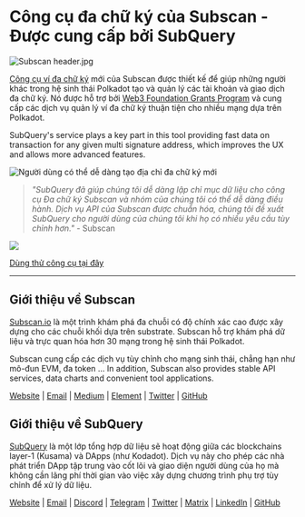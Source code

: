 # Công cụ đa chữ ký của Subscan - Được cung cấp bởi SubQuery

![Subscan header.jpg](https://cdn-images-1.medium.com/max/1600/1*Xs3mJrvClJq3qBzWU48fjg.jpeg)

[Công cụ ví đa chữ ký](https://medium.com/r/?url=https%3A%2F%2Fmultisig.subscan.io%2F) mới của Subscan được thiết kế để giúp những người khác trong hệ sinh thái Polkadot tạo và quản lý các tài khoản và giao dịch đa chữ ký. Nó được hỗ trợ bởi [Web3 Foundation Grants Program](https://github.com/w3f/Grants-Program/blob/master/applications/multisignature_management_tool.md) và cung cấp các dịch vụ quản lý ví đa chữ ký thuận tiện cho nhiều mạng dựa trên Polkadot.

SubQuery's service plays a key part in this tool providing fast data on transaction for any given multi signature address, which improves the UX and allows more advanced features.

![Người dùng có thể dễ dàng tạo địa chỉ đa chữ ký mới](https://cdn-images-1.medium.com/max/1600/1*e4AALzw8xzERhzBJgPUktQ.png)

> *"SubQuery đã giúp chúng tôi dễ dàng lập chỉ mục dữ liệu cho công cụ Đa chữ ký Subscan và nhóm của chúng tôi có thể dễ dàng điều hành. Dịch vụ API của Subscan được chuẩn hóa, chúng tôi đề xuất SubQuery cho người dùng của chúng tôi khi họ có nhiều yêu cầu tùy chỉnh hơn."* - Subscan

![](https://cdn-images-1.medium.com/max/1600/1*Hy-1IxJ3ZNQX7qC38H19Bg.png)

[Dùng thử công cụ tại đây](https://medium.com/r/?url=https%3A%2F%2Fmultisig.subscan.io%2F)

---

## Giới thiệu về Subscan

[Subscan.io](https://www.subscan.io/) là một trình khám phá đa chuỗi có độ chính xác cao được xây dựng cho các chuỗi khối dựa trên substrate. Subscan hỗ trợ khám phá dữ liệu và trực quan hóa hơn 30 mạng trong hệ sinh thái Polkadot.

Subscan cung cấp các dịch vụ tùy chỉnh cho mạng sinh thái, chẳng hạn như mô-đun EVM, đa token ... In addition, Subscan also provides stable API services, data charts and convenient tool applications.

[Website](https://www.subscan.io/) | [Email](mailto:hello@subscan.io) | [Medium](https://medium.com/subscan) | [Element](https://riot.im/app/#/room/!uaYUrKBueiKUurHliJ:matrix.org) | [Twitter](https://twitter.com/subscan_io/) | [GitHub](https://github.com/itering/subscan-essentials)

## Giới thiệu về SubQuery

[SubQuery](https://subquery.network/) là một lớp tổng hợp dữ liệu sẽ hoạt động giữa các blockchains layer-1 (Kusama) và DApps (như Kodadot). Dịch vụ này cho phép các nhà phát triển DApp tập trung vào cốt lõi và giao diện người dùng của họ mà không cần lãng phí thời gian vào việc xây dựng chương trình phụ trợ tùy chỉnh để xử lý dữ liệu.

[Website](https://subquery.network/) | [Email](mailto:hello@subquery.network) | [Discord](https://discord.com/invite/78zg8aBSMG) | [Telegram](https://t.me/subquerynetwork) | [Twitter](https://twitter.com/subquerynetwork) | [Matrix](https://matrix.to/#/#subquery:matrix.org) | [LinkedIn](https://www.linkedin.com/company/subquery) | [GitHub](https://github.com/subquery)
